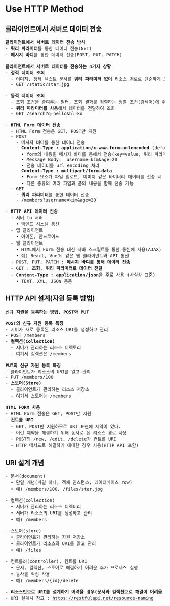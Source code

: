 # Use HTTP Method
## 클라이언트에서 서버로 데이터 전송
<pre>
<b>클라이언트에서 서버로 데이터 전송 방식</b>
- <b>쿼리 파라미터</b>를 통한 데이터 전송(GET)
- <b>메시지 바디</b>를 통한 데이터 전송(POST, PUT, PATCH)

<b>클라이언트에서 서버로 데이터를 전송하는 4가지 상황</b>
- <b>정적 데이터 조회</b>
  - 이미지, 정적 텍스트 문서를 <b>쿼리 파라미터 없이</b> 리소스 경로로 단순하게 조회
  - GET /static/star.jpg

- <b>동적 데이터 조회</b>
  - 조회 조건을 줄여주는 필터, 조회 결과를 정렬하는 정렬 조건(검색어)에 주로 사용
  - <b>쿼리 파라미터를 사용</b>해서 데이터를 전달하여 조회
  - GET /search?q=hello&hl=ko

- <b>HTML Form 데이터 전송</b>
  - HTML Form 전송은 GET, POST만 지원
  - POST
    - <b>메시지 바디</b>를 통한 데이터 전송
    - <b>Content-Type : application/x-www-form-unlencoded</b> (default)
      • form의 내용을 메시지 바디를 통해서 전송(key=value, 쿼리 파라미터 형식)
      • Message Body:  username=kim&age=20
      • 전송 데이터를 url encoding 처리
    - <b>Content-Type : multipart/form-data</b>
      • Form 요소가 파일 업로드, 이미지 같은 바이너리 데이터를 전송 시 사용
      • 다른 종류의 여러 파일과 폼의 내용을 함께 전송 가능
  - GET
    - <b>쿼리 파라미터</b>를 통한 데이터 전송
    - /members?username=kim&age=20

- <b>HTTP API 데이터 전송</b>
  - 서버 to 서버
    • 백엔드 시스템 통신
  - 앱 클라이언트
    • 아이폰, 안드로이드
  - 웹 클라이언트
    • HTML에서 Form 전송 대신 자바 스크립트를 통한 통신에 사용(AJAX)
    • 예) React, VueJs 같은 웹 클라이언트와 API 통신
  - POST, PUT, PATCH : <b>메시지 바디를 통해 데이터 전송</b>
  - GET : <b>조회, 쿼리 파라미터로 데이터 전달</b>
  - <b>Content-Type : application/json</b>을 주로 사용 (사실상 표준)
    • TEXT, XML, JSON 등등
</pre>
## HTTP API 설계(자원 등록 방법)
<pre>
<b>신규 자원을 등록하는 방법, POST와 PUT</b>

<b>POST의 신규 자원 등록 특징</b>
- 서버가 새로 등록된 리소스 URI를 생성하고 관리
- POST /members
- <b>컬렉션(Collection)</b>
  - 서버가 관리하는 리소스 디렉토리
  - 여기서 컬렉션은 /members

<b>PUT의 신규 자원 등록 특징</b>
- 클라이언트가 리소스의 URI를 알고 관리
- PUT /members/100
- <b>스토어(Store)</b>
  - 클라이언트가 관리하는 리소스 저장소
  - 여기서 스토어는 /members

<b>HTML FORM 사용</b>
- HTML Form 전송은 GET, POST만 지원
- <b>컨트롤 URI</b>
  - GET, POST만 지원하므로 URI 표현에 제약이 있다.
  - 이런 제약을 해결하기 위해 동사로 된 리소스 경로 사용
  - POST의 /new, /edit, /delete가 컨트롤 URI
  - HTTP 메서드로 해결하기 애매한 경우 사용(HTTP API 포함)
</pre>
## URI 설계 개념
<pre>
- 문서(document)
  • 단일 개념(파일 하나, 객체 인스턴스, 데이터베이스 row)
  • 예) /members/100, /files/star.jpg

- 컬렉션(collection)
  • 서버가 관리하는 리소스 디렉터리
  • 서버가 리소스의 URI를 생성하고 관리
  • 예) /members

- 스토어(store)
  • 클라이언트가 관리하는 자원 저장소
  • 클라이언트가 리소스의 URI를 알고 관리
  • 예) /files

- 컨트롤러(controller), 컨트롤 URI
  • 문서, 컬렉션, 스토어로 해결하기 어려운 추가 프로세스 실행
  • 동사를 직접 사용
  • 예) /members/{id}/delete

<b>- 리소스만으로 URI를 설계하기 어려울 경우(문서와 컬렉션으로 해결이 어려울 경우) 컨트롤 URI를 사용</b>
- URI 설계시 참고 : <a href="https://restfulapi.net/resource-naming">https://restfulapi.net/resource-naming</a>
</pre>
